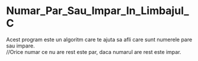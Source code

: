 # Numar_Par_Sau_Impar_In_Limbajul_C

Acest program este un algoritm care te ajuta sa afli care sunt numerele pare sau impare.<br/>
//Orice numar ce nu are rest este par, daca numarul are rest este impar.
